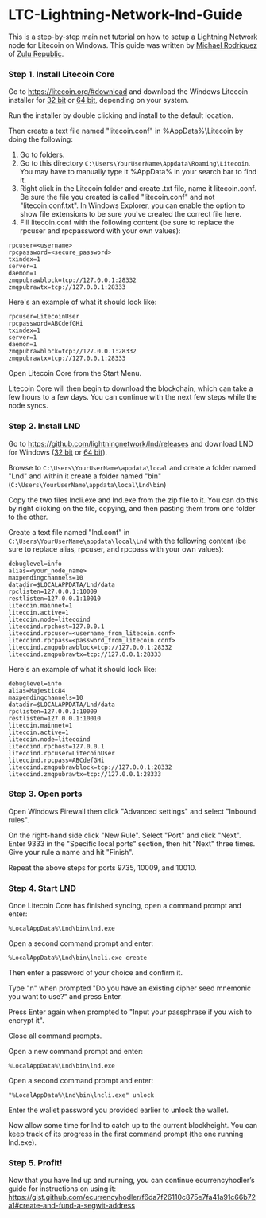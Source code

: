 # LTC-Lightning-Network-lnd-Guide

This is a step-by-step main net tutorial on how to setup a Lightning Network node for Litecoin on Windows. This guide was written by [Michael Rodriguez](https://www.reddit.com/user/majestic84) of [Zulu Republic](https://www.zulurepublic.io).

### Step 1. Install Litecoin Core

Go to https://litecoin.org/#download and download the Windows Litecoin installer for [32 bit](https://download.litecoin.org/litecoin-0.16.3/win/litecoin-0.16.3-win32-setup.exe) or [64 bit](https://download.litecoin.org/litecoin-0.16.3/win/litecoin-0.16.3-win64-setup.exe), depending on your system.

Run the installer by double clicking and install to the default location.

Then create a text file named "litecoin.conf" in %AppData%\Litecoin by doing the following:
1. Go to folders.
2. Go to this directory `C:\Users\YourUserName\Appdata\Roaming\Litecoin`.  You may have to manually type it %AppData% in your search bar to find it.
3. Right click in the Litecoin folder and create .txt file, name it litecoin.conf. Be sure the file you created is called "litecoin.conf" and not "litecoin.conf.txt". In Windows Explorer, you can enable the option to show file extensions to be sure you've created the correct file here.
4. Fill litecoin.conf with the following content (be sure to replace the rpcuser and rpcpassword with your own values):

```
rpcuser=<username>
rpcpassword=<secure_password>
txindex=1
server=1
daemon=1
zmqpubrawblock=tcp://127.0.0.1:28332
zmqpubrawtx=tcp://127.0.0.1:28333
```
Here's an example of what it should look like:
```
rpcuser=LitecoinUser
rpcpassword=ABCdefGHi
txindex=1
server=1
daemon=1
zmqpubrawblock=tcp://127.0.0.1:28332
zmqpubrawtx=tcp://127.0.0.1:28333
```
Open Litecoin Core from the Start Menu.

Litecoin Core will then begin to download the blockchain, which can take a few hours to a few days. You can continue with the next few steps while the node syncs.

### Step 2. Install LND

Go to https://github.com/lightningnetwork/lnd/releases and download LND for Windows ([32 bit](https://github.com/lightningnetwork/lnd/releases/download/v0.5.1-beta/lnd-windows-386-v0.5.1-beta.zip) or [64 bit](https://github.com/lightningnetwork/lnd/releases/download/v0.5.1-beta/lnd-windows-amd64-v0.5.1-beta.zip)).

Browse to `C:\Users\YourUserName\appdata\local` and create a folder named "Lnd" and within it create a folder named "bin" (`C:\Users\YourUserName\appdata\local\Lnd\bin`)

Copy the two files lncli.exe and lnd.exe from the zip file to it.  You can do this by right clicking on the file, copying, and then pasting them from one folder to the other.

Create a text file named "lnd.conf" in `C:\Users\YourUserName\appdata\local\Lnd` with the following content (be sure to replace alias, rpcuser, and rpcpass with your own values):

```
debuglevel=info
alias=<your_node_name>
maxpendingchannels=10
datadir=$LOCALAPPDATA/Lnd/data
rpclisten=127.0.0.1:10009
restlisten=127.0.0.1:10010
litecoin.mainnet=1
litecoin.active=1
litecoin.node=litecoind
litecoind.rpchost=127.0.0.1
litecoind.rpcuser=<username_from_litecoin.conf>
litecoind.rpcpass=<password_from_litecoin.conf>
litecoind.zmqpubrawblock=tcp://127.0.0.1:28332
litecoind.zmqpubrawtx=tcp://127.0.0.1:28333
```
Here's an example of what it should look like:
```
debuglevel=info
alias=Majestic84
maxpendingchannels=10
datadir=$LOCALAPPDATA/Lnd/data
rpclisten=127.0.0.1:10009
restlisten=127.0.0.1:10010
litecoin.mainnet=1
litecoin.active=1
litecoin.node=litecoind
litecoind.rpchost=127.0.0.1
litecoind.rpcuser=LitecoinUser
litecoind.rpcpass=ABCdefGHi
litecoind.zmqpubrawblock=tcp://127.0.0.1:28332
litecoind.zmqpubrawtx=tcp://127.0.0.1:28333
```
### Step 3. Open ports

Open Windows Firewall then click "Advanced settings" and select "Inbound rules".

On the right-hand side click "New Rule". Select "Port" and click "Next". Enter 9333 in the "Specific local ports" section, then hit "Next" three times. Give your rule a name and hit "Finish".

Repeat the above steps for ports 9735, 10009, and 10010.

### Step 4. Start LND

Once Litecoin Core has finished syncing, open a command prompt and enter:

    %LocalAppData%\Lnd\bin\lnd.exe

Open a second command prompt and enter:

	%LocalAppData%\Lnd\bin\lncli.exe create
	
Then enter a password of your choice and confirm it.

Type "n" when prompted "Do you have an existing cipher seed mnemonic you want to use?" and press Enter.

Press Enter again when prompted to "Input your passphrase if you wish to encrypt it".

Close all command prompts.

Open a new command prompt and enter:

    %LocalAppData%\Lnd\bin\lnd.exe
    
Open a second command prompt and enter:

    "%LocalAppData%\Lnd\bin\lncli.exe" unlock
    
Enter the wallet password you provided earlier to unlock the wallet.

Now allow some time for lnd to catch up to the current blockheight. You can keep track of its progress in the first command prompt (the one running lnd.exe).

### Step 5. Profit!

Now that you have lnd up and running, you can continue ecurrencyhodler’s guide for instructions on using it: https://gist.github.com/ecurrencyhodler/f6da7f26110c875e7fa41a91c66b72a1#create-and-fund-a-segwit-address

